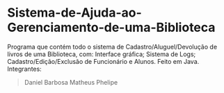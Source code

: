 # Sistema-de-Ajuda-ao-Gerenciamento-de-uma-Biblioteca
Programa que contém todo o sistema de Cadastro/Aluguel/Devolução de livros de uma Biblioteca, com: Interface gráfica; Sistema de Logs; Cadastro/Edição/Exclusão de Funcionário e Alunos. Feito em Java.
Integrantes: 
>Daniel Barbosa
>Matheus Phelipe
